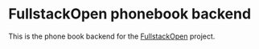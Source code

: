# FullstackOpen phonebook backend

This is the phone book backend for the [FullstackOpen](https://fullstackopen.com/en/) project.
